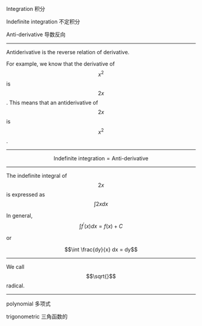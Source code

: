 Integration
积分

Indefinite integration
不定积分

Anti-derivative
导数反向
___

Antiderivative is the reverse relation of derivative. 

For example, we know that the derivative of $$x^2$$ is $$2x$$. This means that an antiderivative of $$2x$$ is $$x^2$$.
___

$$\text{Indefinite integration} = \text{Anti-derivative}$$
___

The indefinite integral of $$2x$$ is expressed as $$\int 2x dx$$

In general, $$\int f^\prime(x) dx = f(x) + C$$

or

$$\int \frac{dy}{x} dx = dy$$
___

We call $$\sqrt{}$$ radical.
___

polynomial
多项式

trigonometric
三角函数的

